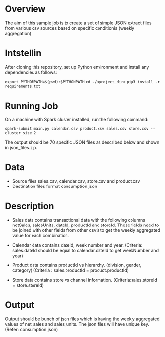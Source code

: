 # Overview

The aim of this sample job is to create a set of simple JSON extract files from various csv sources based on specific conditionis (weekly aggregation)

# Intstellin

After cloning this repository, set up Python environment and install any dependencies as follows:

`export PYTHONPATH=$(pwd):$PYTHONPATH`
`cd ./<project_dir>`
`pip3 install -r requirements.txt`

# Running Job

On a machine with Spark cluster installed, run the following command:

`spark-submit main.py calendar.csv product.csv sales.csv store.csv --cluster_size 2`

The output should be 70 specific JSON files as described below and shown in json_files.zip.

# Data

* Source files sales.csv, calendar.csv, store.csv and product.csv
* Destination files format consumption.json


# Description 

* Sales data contains transactional data with the following columns netSales, salesUnits, dateId, productId and storeId. These fields need to be joined with other fields from other csv’s to get the weekly aggregated value for each combination.

* Calendar data contains dateId, week number and year. (Criteria: sales.dateId should be equal to calendar.dateId to get weekNumber and year) 

* Product data contains productId vs hierarchy. (division, gender, category) (Criteria : sales.productId = product.productId)

* Store data contains store vs channel information. (Criteria:sales.storeId = store.storeId)

# Output
Output should be bunch of json files which is having the weekly aggregated values of net_sales and sales_units. The json files will have unique key. (Refer: consumption.json) 
